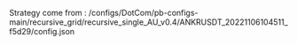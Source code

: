 Strategy come from : /configs/DotCom/pb-configs-main/recursive_grid/recursive_single_AU_v0.4/ANKRUSDT_20221106104511_f5d29/config.json